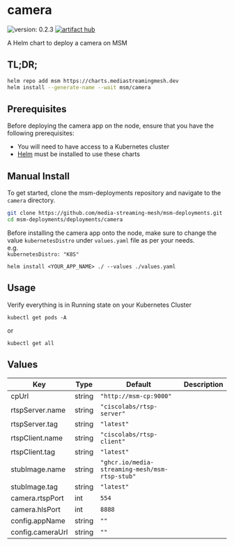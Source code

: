 # camera

![version: 0.2.3](https://img.shields.io/badge/version-0.2.3-informational?style=flat-square)    [![artifact hub](https://img.shields.io/badge/artifact%20hub-camera-informational?style=flat-square)](https://artifacthub.io/packages/helm/media-streaming-mesh/camera)

A Helm chart to deploy a camera on MSM

## TL;DR;

```bash
helm repo add msm https://charts.mediastreamingmesh.dev
helm install --generate-name --wait msm/camera
```

## Prerequisites

Before deploying the camera app on the node, ensure that you have the following prerequisites:

* You will need to have access to a Kubernetes cluster<br>
* [Helm](https://helm.sh) must be installed to use these charts<br>

## Manual Install

To get started, clone the msm-deployments repository and navigate to the ```camera``` directory.

```sh
git clone https://github.com/media-streaming-mesh/msm-deployments.git
cd msm-deployments/deployments/camera
```

Before installing the camera  app onto the node, make sure to change the value ```kubernetesDistro``` under ```values.yaml``` file as per your needs. <br>
e.g. <br>
```kubernetesDistro: "K8S"```

```helm install <YOUR_APP_NAME> ./ --values ./values.yaml```

## Usage
Verify everything is in Running state on your Kubernetes Cluster

```kubectl get pods -A```

or

```kubectl get all```

## Values

| Key | Type | Default | Description |
|-----|------|---------|-------------|
| cpUrl | string | `"http://msm-cp:9000"` |  |
| rtspServer.name | string | `"ciscolabs/rtsp-server"` |  |
| rtspServer.tag | string | `"latest"` |  |
| rtspClient.name | string | `"ciscolabs/rtsp-client"` |  |
| rtspClient.tag | string | `"latest"` |  |
| stubImage.name | string | `"ghcr.io/media-streaming-mesh/msm-rtsp-stub"` |  |
| stubImage.tag | string | `"latest"` |  |
| camera.rtspPort | int | `554` |  |
| camera.hlsPort | int | `8888` |  |
| config.appName | string | `""` |  |
| config.cameraUrl | string | `""` |  |
